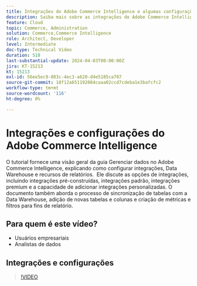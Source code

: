 ```yaml
---
title: Integrações do Adobe Commerce Intelligence e algumas configurações básicas
description: Saiba mais sobre as integrações do Adobe Commerce Intelligence e algumas configurações que ajudam a criar relatórios e painéis
feature: Cloud
topic: Commerce, Administration
solution: Commerce,Commerce Intelligence
role: Architect, Developer
level: Intermediate
doc-type: Technical Video
duration: 518
last-substantial-update: 2024-04-03T00:00:00Z
jira: KT-15213
kt: 15213
exl-id: 56ee5ec9-803c-4ec3-a620-d4e5185ca707
source-git-commit: 18f12a651192084caaa02ccd7cdeba1e3bafcfc2
workflow-type: tm+mt
source-wordcount: '116'
ht-degree: 0%

---
```


# Integrações e configurações do Adobe Commerce Intelligence

O tutorial fornece uma visão geral da guia Gerenciar dados no Adobe Commerce Intelligence, explicando como configurar integrações, Data Warehouse e recursos de relatórios.
&#x200B;
Ele discute as opções de integrações, incluindo integrações pré-construídas, integrações padrão, integrações premium e a capacidade de adicionar integrações personalizadas.
O documento também aborda o processo de sincronização de tabelas com a Data Warehouse, adição de novas tabelas e colunas e criação de métricas e filtros para fins de relatório.

## Para quem é este vídeo?

- Usuários empresariais
- Analistas de dados

## Integrações e configurações

>[!VIDEO](https://video.tv.adobe.com/v/3428101?learn=on)
